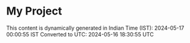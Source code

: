 # My Project

This content is dynamically generated in Indian Time (IST): 2024-05-17 00:00:55 IST
Converted to UTC: 2024-05-16 18:30:55 UTC
